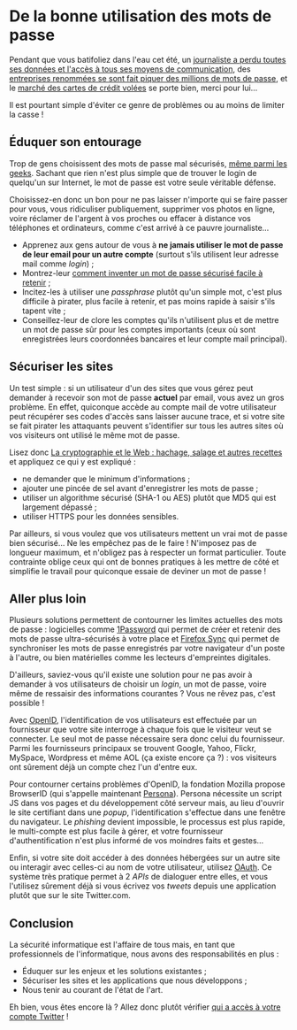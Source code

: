 # De la bonne utilisation des mots de passe

Pendant que vous batifoliez dans l'eau cet été, un [journaliste a perdu toutes ses données et l'accès à tous ses moyens de communication](http://www.zdnet.fr/actualites/apple-et-amazon-fautifs-dans-le-piratage-d-un-compte-icloud-39774976.htm), des [entreprises renommées se sont fait piquer des millions de mots de passe](http://www.lukew.com/ff/entry.asp?1590), et le [marché des cartes de crédit volées](http://www.lemondeinformatique.fr/actualites/lire-une-cotation-du-prix-des-cartes-bancaires-volees-disponible-sur-cloudeyez-49960.html) se porte bien, merci pour lui…

Il est pourtant simple d'éviter ce genre de problèmes ou au moins de limiter la casse !

## Éduquer son entourage

Trop de gens choisissent des mots de passe mal sécurisés, [même parmi les geeks](http://blogs.wsj.com/digits/2010/12/13/the-top-50-gawker-media-passwords/). Sachant que rien n'est plus simple que de trouver le login de quelqu'un sur Internet, le mot de passe est votre seule véritable défense.

Choisissez-en donc un bon pour ne pas laisser n'importe qui se faire passer pour vous, vous ridiculiser publiquement, supprimer vos photos en ligne, voire réclamer de l'argent à vos proches ou effacer à distance vos téléphones et ordinateurs, comme c'est arrivé à ce pauvre journaliste…

- Apprenez aux gens autour de vous à **ne jamais utiliser le mot de passe de leur email pour un autre compte** (surtout s'ils utilisent leur adresse mail comme *login*) ;
- Montrez-leur [comment inventer un mot de passe sécurisé facile à retenir](http://xkcd.com/936/) ;
- Incitez-les à utiliser une *passphrase* plutôt qu'un  simple mot, c'est plus difficile à pirater, plus facile à retenir, et pas moins rapide à saisir s'ils tapent vite ;
- Conseillez-leur de clore les comptes qu'ils n'utilisent plus et de mettre un mot de passe sûr pour les comptes importants (ceux où sont enregistrées leurs coordonnées bancaires et leur compte mail principal).

## Sécuriser les sites

Un test simple : si un utilisateur d'un des sites que vous gérez peut demander à recevoir son mot de passe **actuel** par email, vous avez un gros problème. En effet, quiconque accède au compte mail de votre utilisateur peut récupérer ses codes d'accès sans laisser aucune trace, et si votre site se fait pirater les attaquants peuvent s'identifier sur tous les autres sites où vos visiteurs ont utilisé le même mot de passe.

Lisez donc [La cryptographie et le Web : hachage, salage et autres recettes](http://www.pompage.net/traduction/la-cryptographie-et-le-web-hachage) et appliquez ce qui y est expliqué : 

- ne demander que le minimum d'informations ;
- ajouter une pincée de sel avant d'enregistrer les mots de passe ;
- utiliser un algorithme sécurisé (SHA-1 ou AES) plutôt que MD5 qui est largement dépassé  ;
- utiliser HTTPS pour les données sensibles.

Par ailleurs, si vous voulez que vos utilisateurs mettent un vrai mot de passe bien sécurisé… Ne les empêchez pas de le faire ! N'imposez pas de longueur maximum, et n'obligez pas à respecter un format particulier. Toute contrainte oblige ceux qui ont de bonnes pratiques à les mettre de côté et simplifie le travail pour quiconque essaie de deviner un mot de passe !

## Aller plus loin

Plusieurs solutions permettent de contourner les limites actuelles des mots de passe : logicielles comme [1Password](https://agilebits.com/onepassword) qui permet de créer et retenir des mots de passe ultra-sécurisés à votre place et [Firefox Sync](http://support.mozilla.org/fr/kb/firefox-sync-emporter-infos-perso) qui permet de synchroniser les mots de passe enregistrés par votre navigateur d'un poste à l'autre, ou bien matérielles comme les lecteurs d'empreintes digitales.

D'ailleurs, saviez-vous qu'il existe une solution pour ne pas avoir à demander à vos utilisateurs de choisir un *login*, un mot de passe, voire même de ressaisir des informations courantes ? Vous ne rêvez pas, c'est possible !

Avec [OpenID](http://fr.wikipedia.org/wiki/OpenID), l'identification de vos utilisateurs est effectuée par un fournisseur que votre site interroge à chaque fois que le visiteur veut se connecter. Le seul mot de passe nécessaire sera donc celui du fournisseur. Parmi les fournisseurs principaux se trouvent Google, Yahoo, Flickr, MySpace, Wordpress et même AOL (ça existe encore ça ?) : vos visiteurs ont sûrement déjà un compte chez l'un d'entre eux.

Pour contourner certains problèmes d'OpenID, la fondation Mozilla propose BrowserID (qui s'appelle maintenant [Persona](https://login.persona.org/)). Persona nécessite un script JS dans vos pages et du développement côté serveur mais, au lieu d'ouvrir le site certifiant dans une *popup*, l'identification s'effectue dans une fenêtre du navigateur. Le *phishing* devient impossible, le processus est plus rapide, le multi-compte est plus facile à gérer, et votre fournisseur d'authentification n'est plus informé de vos moindres faits et gestes…

Enfin, si votre site doit accéder à des données hébergées sur un autre site ou interagir avec celles-ci au nom de votre utilisateur, utilisez [OAuth](http://fr.wikipedia.org/wiki/OAuth). Ce système très pratique permet à 2 *APIs* de dialoguer entre elles, et vous l'utilisez sûrement déjà si vous écrivez vos *tweets* depuis une application plutôt que sur le site Twitter.com.

## Conclusion

La sécurité informatique est l'affaire de tous mais, en tant que professionnels de l'informatique, nous avons des responsabilités en plus :

* Éduquer sur les enjeux et les solutions existantes ;
* Sécuriser les sites et les applications que nous développons ;
* Nous tenir au courant de l'état de l'art.

Eh bien, vous êtes encore là ? Allez donc plutôt vérifier [qui a accès à votre compte Twitter](https://twitter.com/settings/applications) !
